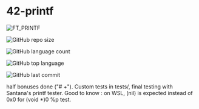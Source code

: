 # 42-printf

![FT_PRINTF](https://github.com/byaliego/42-project-badges/blob/main/badges/ft_printfm.png)

![GitHub repo size](https://img.shields.io/github/repo-size/xDeadpoolx/4-PRINTF?style=for-the-badge)

![GitHub language count](https://img.shields.io/github/languages/count/xDeadpoolx/4-PRINTF?style=for-the-badge)

![GitHub top language](https://img.shields.io/github/languages/top/xDeadpoolx/4-PRINTF?style=for-the-badge)

![GitHub last commit](https://img.shields.io/github/last-commit/xDeadpoolx/4-PRINTF?style=for-the-badge)

half bonuses done ("# +").
Custom tests in tests/, final testing with Santana's printf tester.
Good to know : on WSL, (nil) is expected instead of 0x0 for (void *)0 %p test.
